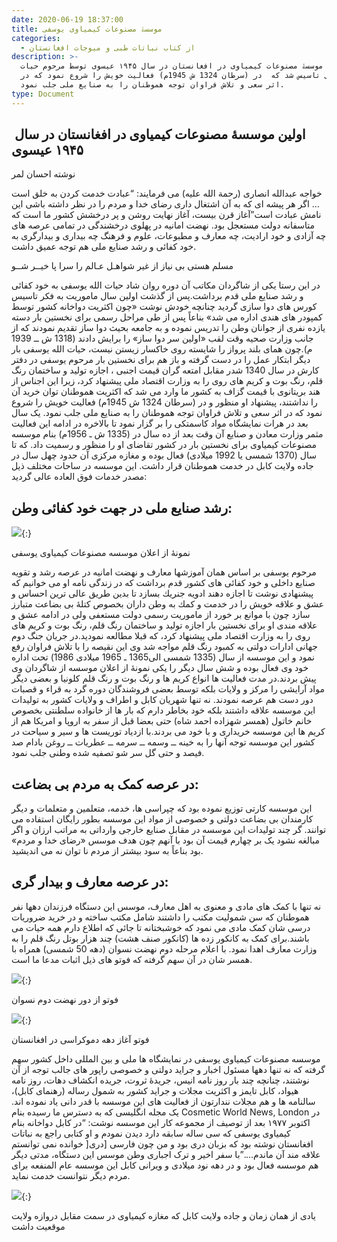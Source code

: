 ```yaml
---
date: 2020-06-19 18:37:00
title: موسسۀ مصنوعات کیمیاوی یوسفی
categories:
  - از کتاب نباتات طبی و میوجات افغانستان
description: >-
  اولین موسسۀ مصنوعات کیمیاوی در افغانستان در سال ۱۹۴۵ عیسوی توسط مرحوم حیات
  الله یوسفی تاسیس شد که  در (سرطان 1324 ش 1945م) فعالیت خویش را شروع نمود كه در
  اثر سعی و تلاش فراوان توجه هموطنان را به صنایع ملی جلب نمود.
type: Document
---
```


## &nbsp;اولین موسسۀ مصنوعات کیمیاوی در افغانستان در سال ۱۹۴۵ عیسوی

نوشته احسان لمر

خواجه عبدالله انصاری (رحمة الله علیه) می فرمایند: “عبادت خدمت کردن به خلق است … اگر هر پیشه ای که به آن اشتغال داری رضای خدا و مردم را در نظر داشته باشی این نامش عبادت است”آغاز قرن بیست، آغاز نهایت روشن و پر درخشش کشور ما است که متاسفانه دولت مستعجل بود. نهضت امانیه در پهلوی درخشندگی در تمامی عرصه های چه آزادی و خود ارادیت، چه معارف و مطبوعات، علوم و فرهنگ چه بیداری و بیدارگری به خود کفائی و رشد صنایع ملی هم توجه عمیق داشت.

مسلم هستی بی نیاز از غیر شواهـل عـالم را سرا پا خیــر شــو

در این رستا یکی از شاگردان مکاتب آن دوره روان شاد حیات الله یوسفی به خود کفائی و رشد صنایع ملی قدم برداشت.پس از گذشت اولین سال ماموریت به فکر تاسیس کورس های دوا سازی گردید چنانچه خودش نوشت &laquo;چون اکثریت دواخانه کشور توسط کمپودر های هندی اداره می شد&raquo; بناعاً پس از طی مراحل رسمی برای نخستین بار دسته یازده نفری از جوانان وطن را تدریس نموده و به جامعه بحیث دوا ساز تقدیم نمودند که از جانب وزارت صحیه وقت لقب &laquo;اولین سر دوا ساز&raquo; را برایش دادند (1318 ش ــ 1939 م).چون همای بلند پرواز را شایسته روی خاکسار زیستن نیست، حیات الله یوسفی بار دیگر ابتکار عمل را در دست گرفته و باز هم برای نخستین بار مرحوم یوسفی در دفتر کارش در سال 1340 شدر مقابل امتعه گران قیمت اجنبی ، اجازه تولید و ساختمان رنگ قلم، رنگ بوت و كریم های روی را به وزارت اقتصاد ملی پیشنهاد كرد، زیرا این اجناس از هند بریتانوی با قیمت گزاف به كشور ما وارد می شد كه اكثریت هموطنان توان خرید آن را نداشتند، پیشنهاد او منظور و در (سرطان 1324 ش 1945م) فعالیت خویش را شروع نمود كه در اثر سعی و تلاش فراوان توجه هموطنان را به صنایع ملی جلب نمود. یک سال بعد در هرات نمایشگاه مواد كاسمتكی را بر گزار نمود تا بالاخره در ادامه این فعالیت مثمر وزارت معادن و صنایع آن وقت بعد از ده سال در (1335 ش ـ 1956م) بنام موسسه مصنوعات کیمیاوی برای نخستین بار در كشور تقاضای او را منظور و رسمیت داد. که تا سال (1370 شمسی یا 1992 میلادی) فعال بوده و مغازه مركزی آن حدود چهل سال در جاده ولایت كابل در خدمت هموطنان قرار داشت. این موسسه در ساحات مختلف ذیل مصدر خدمات فوق العاده عالی گردید:

## رشد صنایع ملی در جهت خود کفائی وطن:

![](/uploads/afghan-greengold-موسسه-کیمیاوی-یوسفی.jpg){:}

نمونۀ از اعلان موسسه مصنوعات کیمیاوی یوسفی

مرحوم یوسفی بر اساس همان آموزشها معارف و نهضت امانیه در عرصه رشد و تقویه صنایع داخلی و خود کفائی های کشور قدم برداشت که در زندگی نامه او می خوانیم که پیشنهادی نوشت تا اجازه دهند ادویه جنریك بسازد تا بدین طریق عالی ترین احساس و عشق و علاقه خویش را در خدمت و كمك به وطن داران بخصوص كتلۀ بی بضاعت متبارز سازد چون با موانع بر خورد از ماموریت رسمی دولت مستعفی ولی در ادامه عشق و علاقه مندی او برای نخستین بار اجازه تولید و ساختمان رنگ قلم، رنگ بوت و كریم های روی را به وزارت اقتصاد ملی پیشنهاد كرد، که قبلا مطالعه نمودید.در جریان جنگ دوم جهانی ادارات دولتی به کمبود رنگ قلم مواجه شد وی این نقیصه را با تلاش فراوان رفع نمود و این موسسه از سال (1335 شمسی الی1365 ـ 1965 میلادی 1986) تحت اداره خود وی فعال بوده و شش سال دیگر را یکی نمونۀ از اعلان موسسه از شاگردان وی پیش بردند.در مدت فعالیت ها انواع کریم ها و رنگ بوت و رنگ قلم کلونیا و بعضی دیگر مواد آرایشی را مرکز و ولایات بلکه توسط بعضی فروشندگان دوره گرد به قراء و قصبات دور دست هم عرصه نمودند. نه تنها شهریان کابل و اطراف و ولایات کشور به تولیدات این موسسه علاقه داشتند بلکه خود بخاطر دارم که بار ها از خانواده سلطنتی بخصوص خانم خاتول (همسر شهزاده احمد شاه) حتی بعضا قبل از سفر به اروپا و امریکا هم از کریم ها این موسسه خریداری و با خود می بردند.با ازدیاد توریست ها و سیر و سیاحت در کشور این موسسه توجه آنها را به خینه ــ وسمه ــ سرمه ــ عطریات ــ روغن بادام صد فیصد و حتی گل سر شو تصفیه شده وطنی جلب نمود.

## در عرصه کمک به مردم بی بضاعت:

این موسسه کارتی توزیع نموده بود که چپراسی ها، خدمه، متعلمین و متعلمات و دیگر کارمندان بی بضاعت دولتی و خصوصی از مواد این موسسه بطور رایگان استفاده می توانند. گر چند تولیدات این موسسه در مقابل صنایع خارجی وارداتی به مراتب ارزان و اگر مبالغه نشود یک بر چهارم قیمت آن بود با آنهم چون هدف موسس &laquo;رضای خدا و مردم&raquo; بود بناعاً به سود بیشتر از مردم نا توان نه می اندیشید.

## در عرصه معارف و بیدار گری:

نه تنها با کمک های مادی و معنوی به اهل معارف، موسس این دستگاه فرزندان دهها نفر هموطنان که سن شمولیت مکتب را داشتند شامل مکتب ساخته و در خرید ضروریات درسی شان کمک مادی می نمود که خوشبختانه تا جائی که اطلاع دارم همه حیات می باشند.برای کمک به کانکور زده ها (کانکور صنف هشت) چند هزار بوتل رنگ قلم را به وزارت معارف اهدا نمود. با اعلام مرحله دوم نهضت نسوان (دهه 50 شمسی) همراه با همسر شان در آن سهم گرفته که فوتو های ذیل اثبات مدعا ما است.

![](/uploads/afghan-greengoldلابراتوار-موسسه-کیمیاوی-یوسفی.jpg){:}

فوتو از دور نهضت دوم نسوان

![](/uploads/afghan-greengold-لابراتوار-موسسه-کیمیاوی-یوسفی-1.jpg){:}

فوتو آغاز دهه دموکراسی در افغانستان

موسسه مصنوعات کیمیاوی یوسفی در نمایشگاه ها ملی و بین المللی داخل کشور سهم گرفته که نه تنها دهها مسئول اخبار و جراید دولتی و خصوصی راپور های جالب توجه از آن نوشتند، چنانچه چند بار روز نامه انیس، جریدۀ ثروت، جریده انکشاف دهات، روز نامه هیواد، کابل تایمز و اکثریت مجلات و جراید کشور به شمول رساله (رهنمای کابل)، سالنامه ها و هم مجلات نندارتون از فعالیت های این موسسه با قدر دانی یاد نموده اند. یک مجله انگلیسی که به دسترس ما رسیده بنام Cosmetic World News, London در اکتوبر ۱۹۷۷ بعد از توصیف از مجموعه كار این موسسه نوشت: “در كابل دواخانه بنام کیمیاوی یوسفی كه سی ساله سابقه دارد دیدن نمودم و او كتابی راجع به نباتات افغانستان نوشته بود كه بزبان دری بود و من چون فارسی \[دری\[ خوانده نمی توانستم علاقه مند آن ماندم….”با سفر اخیر و ترک اجباری وطن موسس این دستگاه، مدتی دیگر هم موسسه فعال بود و در دهه نود میلادی و ویرانی کابل این موسسه عام المنفعه برای مردم دیگر نتوانست خدمت نماید.

![](/uploads/afghan-greengold-jada-wilayat.jpg){:}

یادی از همان زمان و جاده ولایت کابل که مغازه کیمیاوی در سمت مقابل دروازه ولایت موقعیت داشت
